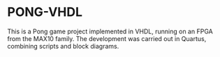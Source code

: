 # PONG-VHDL
This is a Pong game project implemented in VHDL, running on an FPGA from the MAX10 family. The development was carried out in Quartus, combining scripts and block diagrams.
